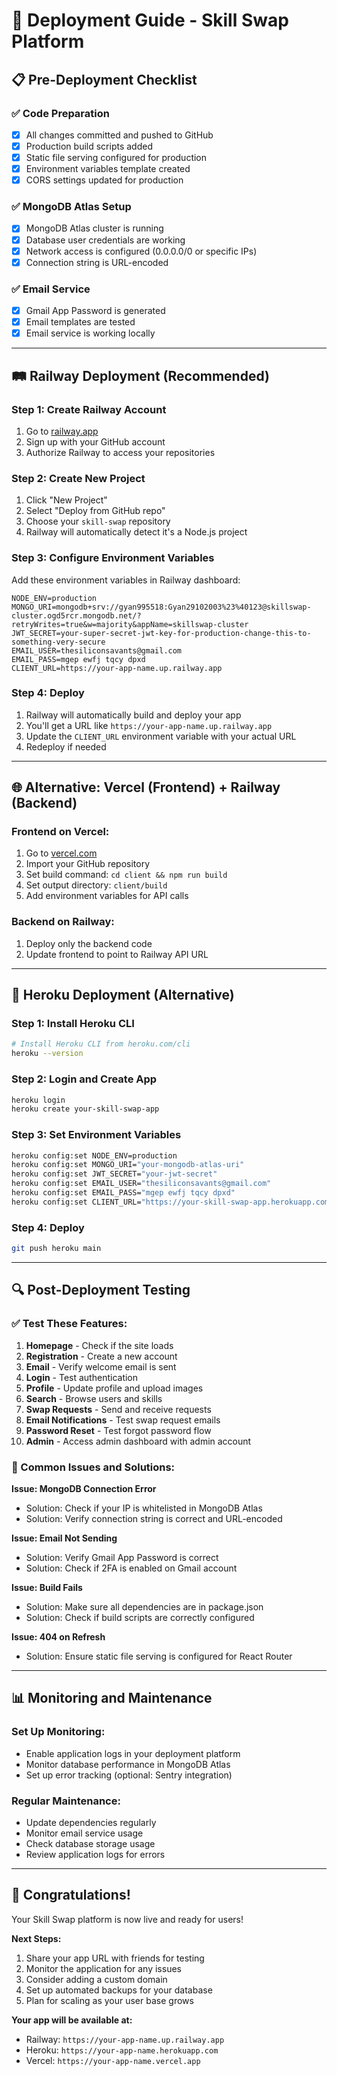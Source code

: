 # 🚀 Deployment Guide - Skill Swap Platform

## 📋 Pre-Deployment Checklist

### ✅ Code Preparation
- [x] All changes committed and pushed to GitHub
- [x] Production build scripts added
- [x] Static file serving configured for production
- [x] Environment variables template created
- [x] CORS settings updated for production

### ✅ MongoDB Atlas Setup
- [x] MongoDB Atlas cluster is running
- [x] Database user credentials are working
- [x] Network access is configured (0.0.0.0/0 or specific IPs)
- [x] Connection string is URL-encoded

### ✅ Email Service
- [x] Gmail App Password is generated
- [x] Email templates are tested
- [x] Email service is working locally

---

## 🛤️ Railway Deployment (Recommended)

### Step 1: Create Railway Account
1. Go to [railway.app](https://railway.app)
2. Sign up with your GitHub account
3. Authorize Railway to access your repositories

### Step 2: Create New Project
1. Click "New Project"
2. Select "Deploy from GitHub repo"
3. Choose your `skill-swap` repository
4. Railway will automatically detect it's a Node.js project

### Step 3: Configure Environment Variables
Add these environment variables in Railway dashboard:

```env
NODE_ENV=production
MONGO_URI=mongodb+srv://gyan995518:Gyan29102003%23%40123@skillswap-cluster.ogd5rcr.mongodb.net/?retryWrites=true&w=majority&appName=skillswap-cluster
JWT_SECRET=your-super-secret-jwt-key-for-production-change-this-to-something-very-secure
EMAIL_USER=thesiliconsavants@gmail.com
EMAIL_PASS=mgep ewfj tqcy dpxd
CLIENT_URL=https://your-app-name.up.railway.app
```

### Step 4: Deploy
1. Railway will automatically build and deploy your app
2. You'll get a URL like `https://your-app-name.up.railway.app`
3. Update the `CLIENT_URL` environment variable with your actual URL
4. Redeploy if needed

---

## 🌐 Alternative: Vercel (Frontend) + Railway (Backend)

### Frontend on Vercel:
1. Go to [vercel.com](https://vercel.com)
2. Import your GitHub repository
3. Set build command: `cd client && npm run build`
4. Set output directory: `client/build`
5. Add environment variables for API calls

### Backend on Railway:
1. Deploy only the backend code
2. Update frontend to point to Railway API URL

---

## 🔧 Heroku Deployment (Alternative)

### Step 1: Install Heroku CLI
```bash
# Install Heroku CLI from heroku.com/cli
heroku --version
```

### Step 2: Login and Create App
```bash
heroku login
heroku create your-skill-swap-app
```

### Step 3: Set Environment Variables
```bash
heroku config:set NODE_ENV=production
heroku config:set MONGO_URI="your-mongodb-atlas-uri"
heroku config:set JWT_SECRET="your-jwt-secret"
heroku config:set EMAIL_USER="thesiliconsavants@gmail.com"
heroku config:set EMAIL_PASS="mgep ewfj tqcy dpxd"
heroku config:set CLIENT_URL="https://your-skill-swap-app.herokuapp.com"
```

### Step 4: Deploy
```bash
git push heroku main
```

---

## 🔍 Post-Deployment Testing

### ✅ Test These Features:
1. **Homepage** - Check if the site loads
2. **Registration** - Create a new account
3. **Email** - Verify welcome email is sent
4. **Login** - Test authentication
5. **Profile** - Update profile and upload images
6. **Search** - Browse users and skills
7. **Swap Requests** - Send and receive requests
8. **Email Notifications** - Test swap request emails
9. **Password Reset** - Test forgot password flow
10. **Admin** - Access admin dashboard with admin account

### 🐛 Common Issues and Solutions:

**Issue: MongoDB Connection Error**
- Solution: Check if your IP is whitelisted in MongoDB Atlas
- Solution: Verify connection string is correct and URL-encoded

**Issue: Email Not Sending**
- Solution: Verify Gmail App Password is correct
- Solution: Check if 2FA is enabled on Gmail account

**Issue: Build Fails**
- Solution: Make sure all dependencies are in package.json
- Solution: Check if build scripts are correctly configured

**Issue: 404 on Refresh**
- Solution: Ensure static file serving is configured for React Router

---

## 📊 Monitoring and Maintenance

### Set Up Monitoring:
- Enable application logs in your deployment platform
- Monitor database performance in MongoDB Atlas
- Set up error tracking (optional: Sentry integration)

### Regular Maintenance:
- Update dependencies regularly
- Monitor email service usage
- Check database storage usage
- Review application logs for errors

---

## 🎉 Congratulations!

Your Skill Swap platform is now live and ready for users!

**Next Steps:**
1. Share your app URL with friends for testing
2. Monitor the application for any issues
3. Consider adding a custom domain
4. Set up automated backups for your database
5. Plan for scaling as your user base grows

**Your app will be available at:**
- Railway: `https://your-app-name.up.railway.app`
- Heroku: `https://your-app-name.herokuapp.com`
- Vercel: `https://your-app-name.vercel.app`
